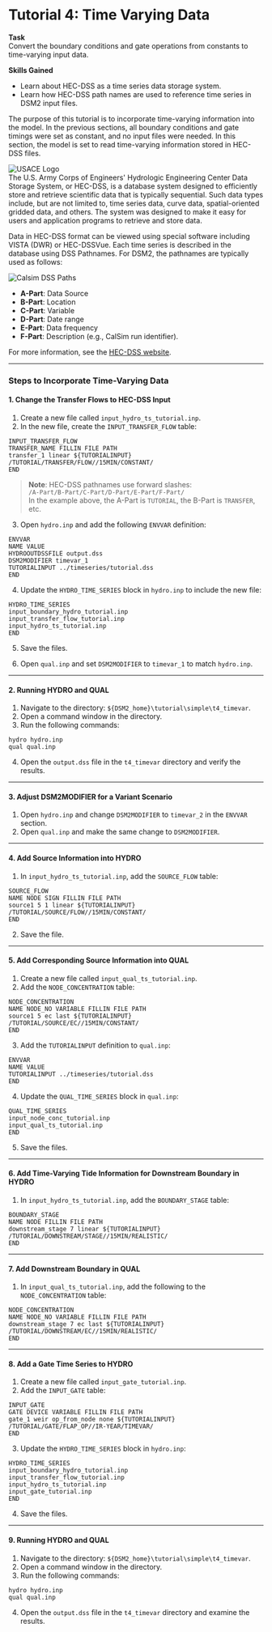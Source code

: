 # Tutorial 4: Time Varying Data

**Task**  
Convert the boundary conditions and gate operations from constants to time-varying input data.  

**Skills Gained**

- Learn about HEC-DSS as a time series data storage system.
- Learn how HEC-DSS path names are used to reference time series in DSM2 input files.  

The purpose of this tutorial is to incorporate time-varying information into the model. In the previous sections, all boundary conditions and gate timings were set as constant, and no input files were needed. In this section, the model is set to read time-varying information stored in HEC-DSS files.  

![USACE Logo](../images/fig_usace_logo.png)  
The U.S. Army Corps of Engineers' Hydrologic Engineering Center Data Storage System, or HEC-DSS, is a database system designed to efficiently store and retrieve scientific data that is typically sequential. Such data types include, but are not limited to, time series data, curve data, spatial-oriented gridded data, and others. The system was designed to make it easy for users and application programs to retrieve and store data.  

Data in HEC-DSS format can be viewed using special software including VISTA (DWR) or HEC-DSSVue. Each time series is described in the database using DSS Pathnames. For DSM2, the pathnames are typically used as follows:  

![Calsim DSS Paths](../images/fig_calsim_dss_paths.png)

- **A-Part**: Data Source  
- **B-Part**: Location  
- **C-Part**: Variable  
- **D-Part**: Date range  
- **E-Part**: Data frequency  
- **F-Part**: Description (e.g., CalSim run identifier).  

For more information, see the [HEC-DSS website](https://www.hec.usace.army.mil/software/hec-dssvue/).  

---

### Steps to Incorporate Time-Varying Data

#### 1. Change the Transfer Flows to HEC-DSS Input
1. Create a new file called `input_hydro_ts_tutorial.inp`.
2. In the new file, create the `INPUT_TRANSFER_FLOW` table:

```
INPUT_TRANSFER_FLOW
TRANSFER_NAME FILLIN FILE PATH
transfer_1 linear ${TUTORIALINPUT} /TUTORIAL/TRANSFER/FLOW//15MIN/CONSTANT/
END
```

   > **Note**: HEC-DSS pathnames use forward slashes:  
   > `/A-Part/B-Part/C-Part/D-Part/E-Part/F-Part/`  
   > In the example above, the A-Part is `TUTORIAL`, the B-Part is `TRANSFER`, etc.

3. Open `hydro.inp` and add the following `ENVVAR` definition:

```
ENVVAR
NAME VALUE
HYDROOUTDSSFILE output.dss
DSM2MODIFIER timevar_1
TUTORIALINPUT ../timeseries/tutorial.dss
END
```

4. Update the `HYDRO_TIME_SERIES` block in `hydro.inp` to include the new file:

```
HYDRO_TIME_SERIES
input_boundary_hydro_tutorial.inp
input_transfer_flow_tutorial.inp
input_hydro_ts_tutorial.inp
END
```

5. Save the files.

6. Open `qual.inp` and set `DSM2MODIFIER` to `timevar_1` to match `hydro.inp`.

---

#### 2. Running HYDRO and QUAL
1. Navigate to the directory: `${DSM2_home}\tutorial\simple\t4_timevar`.
2. Open a command window in the directory.
3. Run the following commands:
```
hydro hydro.inp
qual qual.inp
```
4. Open the `output.dss` file in the `t4_timevar` directory and verify the results.

---

#### 3. Adjust DSM2MODIFIER for a Variant Scenario
1. Open `hydro.inp` and change `DSM2MODIFIER` to `timevar_2` in the `ENVVAR` section.
2. Open `qual.inp` and make the same change to `DSM2MODIFIER`.

---

#### 4. Add Source Information into HYDRO
1. In `input_hydro_ts_tutorial.inp`, add the `SOURCE_FLOW` table:

```
SOURCE_FLOW
NAME NODE SIGN FILLIN FILE PATH
source1 5 1 linear ${TUTORIALINPUT} /TUTORIAL/SOURCE/FLOW//15MIN/CONSTANT/
END
```

2. Save the file.

---

#### 5. Add Corresponding Source Information into QUAL
1. Create a new file called `input_qual_ts_tutorial.inp`.
2. Add the `NODE_CONCENTRATION` table:

```
NODE_CONCENTRATION
NAME NODE_NO VARIABLE FILLIN FILE PATH
source1 5 ec last ${TUTORIALINPUT} /TUTORIAL/SOURCE/EC//15MIN/CONSTANT/
END
```

3. Add the `TUTORIALINPUT` definition to `qual.inp`:

```
ENVVAR
NAME VALUE
TUTORIALINPUT ../timeseries/tutorial.dss
END
```

4. Update the `QUAL_TIME_SERIES` block in `qual.inp`:

```
QUAL_TIME_SERIES
input_node_conc_tutorial.inp
input_qual_ts_tutorial.inp
END
```

5. Save the files.

---

#### 6. Add Time-Varying Tide Information for Downstream Boundary in HYDRO
1. In `input_hydro_ts_tutorial.inp`, add the `BOUNDARY_STAGE` table:

```
BOUNDARY_STAGE
NAME NODE FILLIN FILE PATH
downstream_stage 7 linear ${TUTORIALINPUT} /TUTORIAL/DOWNSTREAM/STAGE//15MIN/REALISTIC/
END
```

---

#### 7. Add Downstream Boundary in QUAL
1. In `input_qual_ts_tutorial.inp`, add the following to the `NODE_CONCENTRATION` table:

```
NODE_CONCENTRATION
NAME NODE_NO VARIABLE FILLIN FILE PATH
downstream_stage 7 ec last ${TUTORIALINPUT} /TUTORIAL/DOWNSTREAM/EC//15MIN/REALISTIC/
END
```

---

#### 8. Add a Gate Time Series to HYDRO
1. Create a new file called `input_gate_tutorial.inp`.
2. Add the `INPUT_GATE` table:

```
INPUT_GATE
GATE DEVICE VARIABLE FILLIN FILE PATH
gate_1 weir op_from_node none ${TUTORIALINPUT} /TUTORIAL/GATE/FLAP_OP//IR-YEAR/TIMEVAR/
END
```

3. Update the `HYDRO_TIME_SERIES` block in `hydro.inp`:

```
HYDRO_TIME_SERIES
input_boundary_hydro_tutorial.inp
input_transfer_flow_tutorial.inp
input_hydro_ts_tutorial.inp
input_gate_tutorial.inp
END
```

4. Save the files.

---

#### 9. Running HYDRO and QUAL
1. Navigate to the directory: `${DSM2_home}\tutorial\simple\t4_timevar`.
2. Open a command window in the directory.
3. Run the following commands:
```
hydro hydro.inp
qual qual.inp
```
4. Open the `output.dss` file in the `t4_timevar` directory and examine the results.
